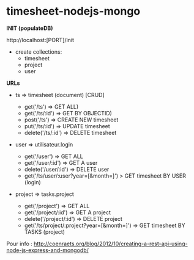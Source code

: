 timesheet-nodejs-mongo
======================

__INIT (populateDB)__

http://localhost:[PORT]/init <br/>
* create collections:<br/>
    - timesheet<br/>
    - project <br/>
    - user<br />

__URLs__

* ts => timesheet (document) [CRUD]<br/>
	- get('/ts') => GET ALL)<br/>
	- get('/ts/:id') => GET BY OBJECTID)<br/>
	- post('/ts') => CREATE NEW timesheet <br/>
	- put('/ts/:id') => UPDATE timesheet <br/>
	- delete('/ts/:id') => DELETE timesheet<br/>

* user => utilisateur.login<br/>
    - get('/user') => GET ALL<br/>
    - get('/user/:id') => GET A user<br/>
    - delete('/user/:id') => DELETE user<br/>
	- get('/ts/user/:user?year=[&month=]') > GET timesheet BY USER (login)  <br/>

* project => tasks.project<br/>
    - get('/project') => GET ALL<br/>
    - get('/project/:id') => GET A project<br/>
    - delete('/project/:id') => DELETE project<br/>
	- get('/ts/project/:project?year=[&month=]') => GET timesheet BY TASKS (project) <br/>


Pour info : http://coenraets.org/blog/2012/10/creating-a-rest-api-using-node-js-express-and-mongodb/
